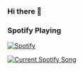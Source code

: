 ### Hi there 👋

### Spotify Playing 

[![Spotify](https://spotify-rendix-e0068hbnm-rendixmars.vercel.app/api/spotify)](https://open.spotify.com/user/yeu0jd67q14giap6b5iltgsy4?si=56d7f89090384f01)

<a href="https://github.com/RendixMars/rendixmars">
  <img src="https://spotify-rendix-git-main-rendixmars.vercel.app/api" alt="Current Spotify Song">
</a>
<!--
**RendixMars/rendixmars** is a ✨ _special_ ✨ repository because its `README.md` (this file) appears on your GitHub profile.

Here are some ideas to get you started:

- 🔭 I’m currently working on ...
- 🌱 I’m currently learning ...
- 👯 I’m looking to collaborate on ...
- 🤔 I’m looking for help with ...
- 💬 Ask me about ...
- 📫 How to reach me: ...
- 😄 Pronouns: ...
- ⚡ Fun fact: ...
-->
